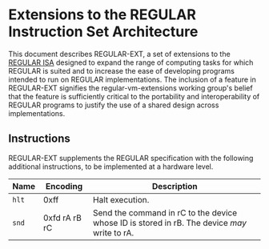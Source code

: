 # Extensions to the REGULAR Instruction Set Architecture
This document describes REGULAR-EXT, a set of extensions to the [REGULAR ISA](https://github.com/regular-vm/specification) designed to expand the range of computing tasks for which REGULAR is suited and to increase the ease of developing programs intended to run on REGULAR implementations. The inclusion of a feature in REGULAR-EXT signifies the regular-vm-extensions working group's belief that the feature is sufficiently critical to the portability and interoperability of REGULAR programs to justify the use of a shared design across implementations.

## Instructions
REGULAR-EXT supplements the REGULAR specification with the following additional instructions, to be implemented at a hardware level.

| Name  | Encoding      | Description                                                                                  |
|-------|---------------|----------------------------------------------------------------------------------------------|
| `hlt` | 0xff          | Halt execution.                                                                              |
| `snd` | 0xfd rA rB rC | Send the command in rC to the device whose ID is stored in rB. The device *may* write to rA. | 
